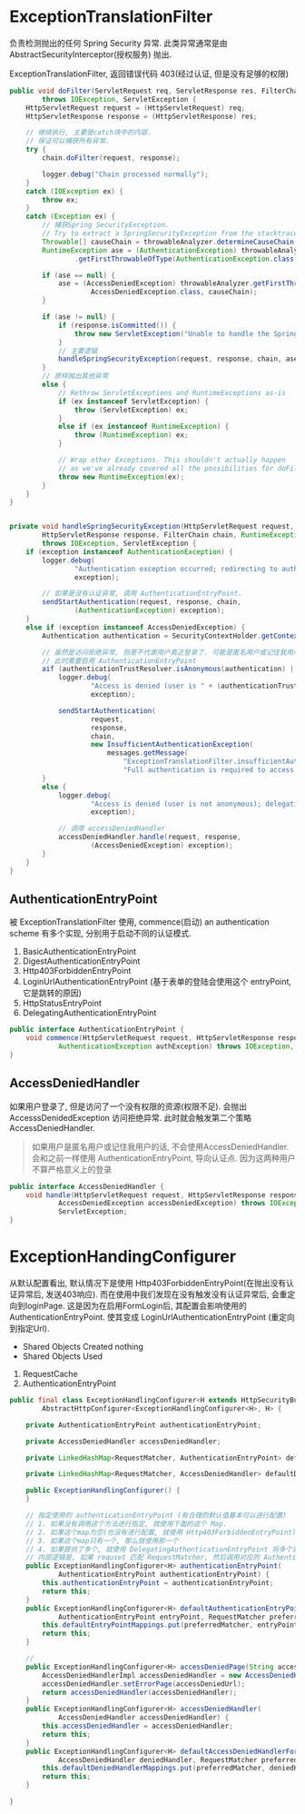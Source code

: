 # ExceptionTranslationFilter
负责检测抛出的任何 Spring Security 异常.
此类异常通常是由 AbstractSecurityInterceptor(授权服务) 抛出.

ExceptionTranslationFilter, 返回错误代码 403(经过认证, 但是没有足够的权限)


```java
public void doFilter(ServletRequest req, ServletResponse res, FilterChain chain)
        throws IOException, ServletException {
    HttpServletRequest request = (HttpServletRequest) req;
    HttpServletResponse response = (HttpServletResponse) res;

    // 继续执行, 主要是catch块中的内容.
    // 保证可以捕获所有异常.
    try {
        chain.doFilter(request, response);

        logger.debug("Chain processed normally");
    }
    catch (IOException ex) {
        throw ex;
    }
    catch (Exception ex) {
        // 捕获Spring SecurityException.
        // Try to extract a SpringSecurityException from the stacktrace
        Throwable[] causeChain = throwableAnalyzer.determineCauseChain(ex);
        RuntimeException ase = (AuthenticationException) throwableAnalyzer
                .getFirstThrowableOfType(AuthenticationException.class, causeChain);

        if (ase == null) {
            ase = (AccessDeniedException) throwableAnalyzer.getFirstThrowableOfType(
                    AccessDeniedException.class, causeChain);
        }

        if (ase != null) {
            if (response.isCommitted()) {
                throw new ServletException("Unable to handle the Spring Security Exception because the response is already committed.", ex);
            }
            // 主要逻辑
            handleSpringSecurityException(request, response, chain, ase);
        }
        // 原样抛出其他异常
        else {
            // Rethrow ServletExceptions and RuntimeExceptions as-is
            if (ex instanceof ServletException) {
                throw (ServletException) ex;
            }
            else if (ex instanceof RuntimeException) {
                throw (RuntimeException) ex;
            }

            // Wrap other Exceptions. This shouldn't actually happen
            // as we've already covered all the possibilities for doFilter
            throw new RuntimeException(ex);
        }
    }
}


private void handleSpringSecurityException(HttpServletRequest request,
        HttpServletResponse response, FilterChain chain, RuntimeException exception)
        throws IOException, ServletException {
    if (exception instanceof AuthenticationException) {
        logger.debug(
                "Authentication exception occurred; redirecting to authentication entry point",
                exception);

        // 如果是没有认证异常, 调用 AuthenticationEntryPoint.
        sendStartAuthentication(request, response, chain,
                (AuthenticationException) exception);
    }
    else if (exception instanceof AccessDeniedException) {
        Authentication authentication = SecurityContextHolder.getContext().getAuthentication();

        // 虽然是访问拒绝异常, 但是不代表用户真正登录了. 可能是匿名用户或记住我用户.
        // 此时需要启用 AuthenticationEntryPoint
        aif (authenticationTrustResolver.isAnonymous(authentication) || authenticationTrustResolver.isRememberMe(authentication)) {
            logger.debug(
                    "Access is denied (user is " + (authenticationTrustResolver.isAnonymous(authentication) ? "anonymous" : "not fully authenticated") + "); redirecting to authentication entry point",
                    exception);

            sendStartAuthentication(
                    request,
                    response,
                    chain,
                    new InsufficientAuthenticationException(
                        messages.getMessage(
                            "ExceptionTranslationFilter.insufficientAuthentication",
                            "Full authentication is required to access this resource")));
        }
        else {
            logger.debug(
                    "Access is denied (user is not anonymous); delegating to AccessDeniedHandler",
                    exception);

            // 调用 accessDeniedHandler
            accessDeniedHandler.handle(request, response,
                    (AccessDeniedException) exception);
        }
    }
}
```


## AuthenticationEntryPoint

被 ExceptionTranslationFilter 使用, commence(启动) an authentication scheme
有多个实现, 分别用于启动不同的认证模式.
1. BasicAuthenticationEntryPoint
2. DigestAuthenticationEntryPoint
3. Http403ForbiddenEntryPoint
4. LoginUrlAuthenticationEntryPoint (基于表单的登陆会使用这个 entryPoint, 它是跳转的原因)
5. HttpStatusEntryPoint
6. DelegatingAuthenticationEntryPoint

```java
public interface AuthenticationEntryPoint {
	void commence(HttpServletRequest request, HttpServletResponse response,
			AuthenticationException authException) throws IOException, ServletException;
}
```

## AccessDeniedHandler
如果用户登录了, 但是访问了一个没有权限的资源(权限不足).
会抛出 AccesssDenidedException 访问拒绝异常.
此时就会触发第二个策略 AccessDeniedHandler.

> 如果用户是匿名用户或记住我用户的话, 不会使用AccessDeniedHandler.
> 会和之前一样使用 AuthenticationEntryPoint, 导向认证点.
> 因为这两种用户不算严格意义上的登录

```java
public interface AccessDeniedHandler {
	void handle(HttpServletRequest request, HttpServletResponse response,
			AccessDeniedException accessDeniedException) throws IOException,
			ServletException;
}
```

# ExceptionHandingConfigurer
从默认配置看出, 默认情况下是使用 Http403ForbiddenEntryPoint(在抛出没有认证异常后, 发送403响应).
而在使用中我们发现在没有触发没有认证异常后, 会重定向到loginPage.
这是因为在启用FormLogin后, 其配置会影响使用的 AuthenticationEntryPoint.
使其变成 LoginUrlAuthenticationEntryPoint (重定向到指定Url).

* Shared Objects Created
nothing
* Shared Objects Used
1. RequestCache
2. AuthenticationEntryPoint

```java
public final class ExceptionHandlingConfigurer<H extends HttpSecurityBuilder<H>> extends
		AbstractHttpConfigurer<ExceptionHandlingConfigurer<H>, H> {

	private AuthenticationEntryPoint authenticationEntryPoint;

	private AccessDeniedHandler accessDeniedHandler;

	private LinkedHashMap<RequestMatcher, AuthenticationEntryPoint> defaultEntryPointMappings = new LinkedHashMap<>();

	private LinkedHashMap<RequestMatcher, AccessDeniedHandler> defaultDeniedHandlerMappings = new LinkedHashMap<>();

	public ExceptionHandlingConfigurer() {
	}

    // 指定使用的 authenticationEntryPoint (有合理的默认值基本可以进行配置)
    // 1. 如果没有调用这个方法进行指定, 就使用下面的这个 Map.
    // 2. 如果这个map为空(也没有进行配置, 就使用 Http403ForbiddenEntryPoint)
    // 3. 如果这个map只有一个, 那么就使用那一个
    // 4. 如果提供了多个, 就使用 DelegatingAuthenticationEntryPoint 将多个实例进行包装.
    // 内部逻辑是, 如果 requset 匹配 RequestMatcher, 然后调用对应的 AuthenticationEntryPoint.
	public ExceptionHandlingConfigurer<H> authenticationEntryPoint(
			AuthenticationEntryPoint authenticationEntryPoint) {
		this.authenticationEntryPoint = authenticationEntryPoint;
		return this;
	}
	public ExceptionHandlingConfigurer<H> defaultAuthenticationEntryPointFor(
			AuthenticationEntryPoint entryPoint, RequestMatcher preferredMatcher) {
		this.defaultEntryPointMappings.put(preferredMatcher, entryPoint);
		return this;
	}

    //
	public ExceptionHandlingConfigurer<H> accessDeniedPage(String accessDeniedUrl) {
		AccessDeniedHandlerImpl accessDeniedHandler = new AccessDeniedHandlerImpl();
		accessDeniedHandler.setErrorPage(accessDeniedUrl);
		return accessDeniedHandler(accessDeniedHandler);
	}
	public ExceptionHandlingConfigurer<H> accessDeniedHandler(
			AccessDeniedHandler accessDeniedHandler) {
		this.accessDeniedHandler = accessDeniedHandler;
		return this;
	}
	public ExceptionHandlingConfigurer<H> defaultAccessDeniedHandlerFor(
			AccessDeniedHandler deniedHandler, RequestMatcher preferredMatcher) {
		this.defaultDeniedHandlerMappings.put(preferredMatcher, deniedHandler);
		return this;
	}

}
```
